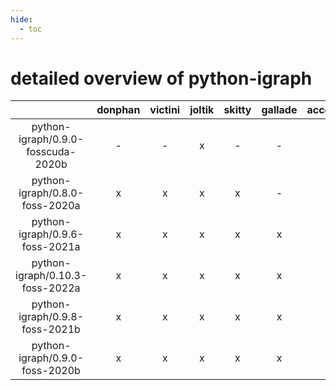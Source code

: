 ```yaml
---
hide:
  - toc
---
```


detailed overview of python-igraph
==================================

| |donphan|victini|joltik|skitty|gallade|accelgor|swalot|doduo|
| :---: | :---: | :---: | :---: | :---: | :---: | :---: | :---: | :---: |
|python-igraph/0.9.0-fosscuda-2020b|-|-|x|-|-|-|-|-|
|python-igraph/0.8.0-foss-2020a|x|x|x|x|-|-|x|x|
|python-igraph/0.9.6-foss-2021a|x|x|x|x|x|x|x|x|
|python-igraph/0.10.3-foss-2022a|x|x|x|x|x|x|x|x|
|python-igraph/0.9.8-foss-2021b|x|x|x|x|x|x|x|x|
|python-igraph/0.9.0-foss-2020b|x|x|x|x|x|-|x|x|
